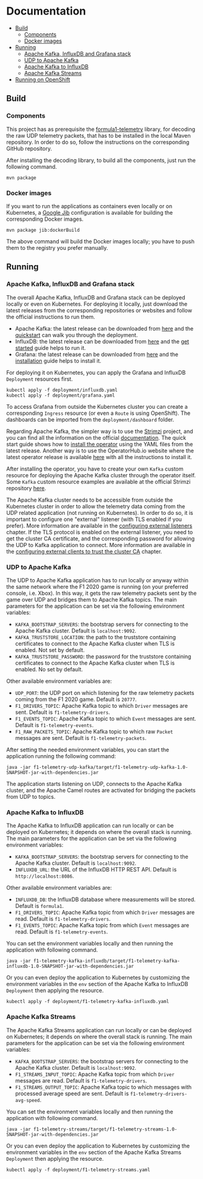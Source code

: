 # Documentation

* [Build](#build)
    * [Components](#components)
    * [Docker images](#docker-images)
* [Running](#running)
    * [Apache Kafka, InfluxDB and Grafana stack](#apache-kafka-influxdb-and-grafana-stack)
    * [UDP to Apache Kafka](#udp-to-apache-kafka)
    * [Apache Kafka to InfluxDB](#apache-kafka-to-influxdb)
    * [Apache Kafka Streams](#apache-kafka-streams)
* [Running on OpenShift](../deployment/openshift/README.md)

## Build

### Components

This project has as prerequisite the [formula1-telemetry](https://github.com/ppatierno/formula1-telemetry) library, for decoding the raw UDP telemetry packets, that has to be installed in the local Maven repository.
In order to do so, follow the instructions on the corresponding GitHub repository.

After installing the decoding library, to build all the components, just run the following command.

```shell
mvn package
```

### Docker images

If you want to run the applications as containers even locally or on Kubernetes, a [Google Jib](https://github.com/GoogleContainerTools/jib) configuration is available for building the corresponding Docker images.

```shell
mvn package jib:dockerBuild
```

The above command will build the Docker images locally; you have to push them to the registry you prefer manually.

## Running

### Apache Kafka, InfluxDB and Grafana stack

The overall Apache Kafka, InfluxDB and Grafana stack can be deployed locally or even on Kubernetes.
For deploying it locally, just download the latest releases from the corresponding repositories or websites and follow the official instructions to run them.

* Apache Kafka: the latest release can be downloaded from [here](https://kafka.apache.org/downloads) and the [quickstart](https://kafka.apache.org/quickstart) can walk you through the deployment.
* InfluxDB: the latest release can be downloaded from [here](https://portal.influxdata.com/downloads/) and the [get started](https://docs.influxdata.com/influxdb/v2.0/get-started/) guide helps to run it.
* Grafana:  the latest release can be downloaded from [here](https://grafana.com/grafana/download) and the [installation](https://grafana.com/docs/grafana/latest/installation/) guide helps to install it.

For deploying it on Kubernetes, you can apply the Grafana and InfluxDB `Deployment` resources first.

```shell
kubectl apply -f deployment/influxdb.yaml
kubectl apply -f deployment/grafana.yaml
```

To access Grafana from outside the Kubernetes cluster you can create a corresponding `Ingress` resource (or even a `Route` is using OpenShift).
The dashboards can be imported from the `deployment/dashboard` folder. 

Regarding Apache Kafka, the simpler way is to use the [Strimzi](https://strimzi.io/) project, and you can find all the information on the official [documentation](https://strimzi.io/documentation/).
The quick start guide shows how to [install the operator](https://strimzi.io/docs/operators/latest/quickstart.html#proc-install-product-str) using the YAML files from the latest release.
Another way is to use the OperatorHub.io website where the latest operator release is available [here](https://operatorhub.io/operator/strimzi-kafka-operator) with all the instructions to install it.  

After installing the operator, you have to create your own `Kafka` custom resource for deploying the Apache Kafka cluster through the operator itself.
Some `Kafka` custom resource examples are available at the official Strimzi repository [here](https://github.com/strimzi/strimzi-kafka-operator/tree/master/examples/kafka).

The Apache Kafka cluster needs to be accessible from outside the Kubernetes cluster in order to allow the telemetry data coming from the UDP related application (not running on Kubernetes).
In order to do so, it is important to configure one "external" listener (with TLS enabled if you prefer).
More information are available in the [configuring external listeners](https://strimzi.io/docs/operators/latest/using.html#assembly-configuring-external-listeners-str) chapter.
If the TLS protocol is enabled on the external listener, you need to get the cluster CA certificate, and the corresponding password for allowing the UDP to Kafka application to connect.
More information are available in the [configuring external clients to trust the cluster CA](https://strimzi.io/docs/operators/latest/using.html#configuring-external-clients-to-trust-cluster-ca-str) chapter.

### UDP to Apache Kafka

The UDP to Apache Kafka application has to run locally or anyway within the same network where the F1 2020 game is running (on your preferred console, i.e. Xbox).
In this way, it gets the raw telemetry packets sent by the game over UDP and bridges them to Apache Kafka topics.
The main parameters for the application can be set via the following environment variables:

* `KAFKA_BOOTSTRAP_SERVERS`: the bootstrap servers for connecting to the Apache Kafka cluster. Default is `localhost:9092`.
* `KAFKA_TRUSTSTORE_LOCATION`: the path to the truststore containing certificates to connect to the Apache Kafka cluster when TLS is enabled. Not set by default.
* `KAFKA_TRUSTSTORE_PASSWORD`: the password for the truststore containing certificates to connect to the Apache Kafka cluster when TLS is enabled. No set by default.

Other available environment variables are:

* `UDP_PORT`: the UDP port on which listening for the raw telemetry packets coming from the F1 2020 game. Default is `20777`.
* `F1_DRIVERS_TOPIC`: Apache Kafka topic to which `Driver` messages are sent. Default is `f1-telemetry-drivers`.
* `F1_EVENTS_TOPIC`: Apache Kafka topic to which `Event` messages are sent. Default is `f1-telemetry-events`.
* `F1_RAW_PACKETS_TOPIC`: Apache Kafka topic to which raw `Packet` messages are sent. Default is `f1-telemetry-packets`.

After setting the needed environment variables, you can start the application running the following command:

```shell
java -jar f1-telemetry-udp-kafka/target/f1-telemetry-udp-kafka-1.0-SNAPSHOT-jar-with-dependencies.jar
```

The application starts listening on UDP, connects to the Apache Kafka cluster, and the Apache Camel routes are activated for bridging the packets from UDP to topics.

### Apache Kafka to InfluxDB

The Apache Kafka to InfluxDB application can run locally or can be deployed on Kubernetes; it depends on where the overall stack is running.
The main parameters for the application can be set via the following environment variables:

* `KAFKA_BOOTSTRAP_SERVERS`: the bootstrap servers for connecting to the Apache Kafka cluster. Default is `localhost:9092`.
* `INFLUXDB_URL`: the URL of the InfluxDB HTTP REST API. Default is `http://localhost:8086`.

Other available environment variables are:

* `INFLUXDB_DB`: the InfluxDB database where measurements will be stored. Default is `formula1`.
* `F1_DRIVERS_TOPIC`: Apache Kafka topic from which `Driver` messages are read. Default is `f1-telemetry-drivers`. 
* `F1_EVENTS_TOPIC`: Apache Kafka topic from which `Event` messages are read. Default is `f1-telemetry-events`.

You can set the environment variables locally and then running the application with following command.

```shell
java -jar f1-telemetry-kafka-influxdb/target/f1-telemetry-kafka-influxdb-1.0-SNAPSHOT-jar-with-dependencies.jar
```

Or you can even deploy the application to Kubernetes by customizing the environment variables in the `env` section of the Apache Kafka to InfluxDB `Deployment` then applying the resource.

```shell
kubectl apply -f deployment/f1-telemetry-kafka-influxdb.yaml
```

### Apache Kafka Streams

The Apache Kafka Streams application can run locally or can be deployed on Kubernetes; it depends on where the overall stack is running.
The main parameters for the application can be set via the following environment variables:

* `KAFKA_BOOTSTRAP_SERVERS`: the bootstrap servers for connecting to the Apache Kafka cluster. Default is `localhost:9092`.
* `F1_STREAMS_INPUT_TOPIC`: Apache Kafka topic from which `Driver` messages are read. Default is `f1-telemetry-drivers`.
* `F1_STREAMS_OUTPUT_TOPIC`: Apache Kafka topic to which messages with processed average speed are sent. Default is `f1-telemetry-drivers-avg-speed`.

You can set the environment variables locally and then running the application with following command.

```shell
java -jar f1-telemetry-streams/target/f1-telemetry-streams-1.0-SNAPSHOT-jar-with-dependencies.jar
```

Or you can even deploy the application to Kubernetes by customizing the environment variables in the `env` section of the Apache Kafka Streams `Deployment` then applying the resource.

```shell
kubectl apply -f deployment/f1-telemetry-streams.yaml
```